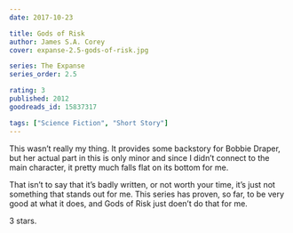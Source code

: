 ```yaml
---
date: 2017-10-23

title: Gods of Risk
author: James S.A. Corey
cover: expanse-2.5-gods-of-risk.jpg

series: The Expanse
series_order: 2.5

rating: 3
published: 2012
goodreads_id: 15837317

tags: ["Science Fiction", "Short Story"]
---
```


This wasn’t really my thing. It provides some backstory for Bobbie Draper, but her actual part in this is only minor and since I didn’t connect to the main character, it pretty much falls flat on its bottom for me.

<!--more-->

That isn’t to say that it’s badly written, or not worth your time, it’s just not something that stands out for me. This series has proven, so far, to be very good at what it does, and Gods of Risk just doen’t do that for me.

3 stars.
